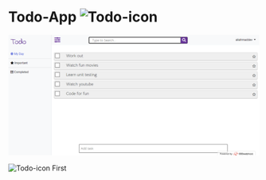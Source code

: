 # Todo-App ![Todo-icon](https://img.icons8.com/nolan/26/todo-list.png)

![Todo-home](public/images/index.png)

![Todo-icon](https://img.icons8.com/nolan/26/todo-list.png) First
